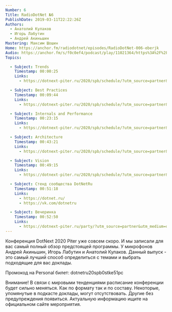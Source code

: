 ```yaml
---
Number: 6
Title: RadioDotNet №6
PublishDate: 2019-03-11T22:22:26Z
Authors:
  - Анатолий Кулаков
  - Игорь Лабутин
  - Андрей Акиньшин
Mastering: Максим Шошин
Home: https://anchor.fm/radiodotnet/episodes/RadioDotNet-006-eberjk
Audio: https://anchor.fm/s/f0c0ef4/podcast/play/11021364/https%3A%2F%2Fd3ctxlq1ktw2nl.cloudfront.net%2Fproduction%2F2020-2-11%2F56092155-44100-2-b27c3fc92a956.mp3
Topics:

  - Subject: Trends
    Timestamp: 00:00:25
    Links:
      - https://dotnext-piter.ru/2020/spb/schedule/?utm_source=partner&utm_medium=dotnetru&utm_campaign=dotnext20piter&utm_content=common

  - Subject: Best Practices
    Timestamp: 00:09:44
    Links:
      - https://dotnext-piter.ru/2020/spb/schedule/?utm_source=partner&utm_medium=dotnetru&utm_campaign=dotnext20piter&utm_content=common

  - Subject: Internals and Performance
    Timestamp: 00:23:15
    Links:
      - https://dotnext-piter.ru/2020/spb/schedule/?utm_source=partner&utm_medium=dotnetru&utm_campaign=dotnext20piter&utm_content=common

  - Subject: Architecture
    Timestamp: 00:43:21
    Links:
      - https://dotnext-piter.ru/2020/spb/schedule/?utm_source=partner&utm_medium=dotnetru&utm_campaign=dotnext20piter&utm_content=common

  - Subject: Vision
    Timestamp: 00:49:15
    Links:
      - https://dotnext-piter.ru/2020/spb/schedule/?utm_source=partner&utm_medium=dotnetru&utm_campaign=dotnext20piter&utm_content=common

  - Subject: Стенд сообщества DotNetRu
    Timestamp: 00:51:18
    Links:
      - https://dotnet.ru/
      - https://vk.com/dotnetru

  - Subject: Вечеринка
    Timestamp: 00:52:50
    Links:
      - https://dotnext-piter.ru/party/?utm_source=partner&utm_medium=dotnetru&utm_campaign=dotnext20piter&utm_content=common
---
```

Конференция DotNext 2020 Piter уже совсем скоро. И мы записали для вас самый полный обзор предстоящей программы. У микрофонов Андрей Акиньшин, Игорь Лабутин и Анатолий Кулаков. Данный выпуск - это самый лучший способ определиться с темами и выбрать подходящие для вас доклады.

Промокод на Personal билет: dotnetru20spb0stke51pc

Внимание! В связи с мировыми тенденциями расписание конференции будет сильно меняться. Как по формату так и по составу. Некоторые, упомянутые в подкасте доклады, могут отсутствовать. Другие без предупреждения появиться. Актуальную информацию ищите на официальном сайте мероприятия.
